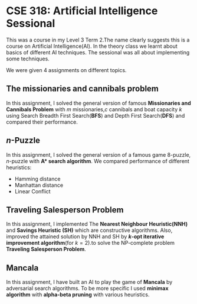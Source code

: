 CSE 318: Artificial Intelligence Sessional
=========================================
This was a course in my Level 3 Term 2.The name clearly suggests this is a course on Artificial Intelligence(AI). In the theory class we learnt about basics of different AI techniques.
The sessional was all about implementing some techniques.

We were given 4 assignments on different topics.

The missionaries and cannibals problem
-----------------------------------------
In this assignment, I solved the general version of famous **Missionaries and Cannibals Problem** with $m$ missionaries,$c$ cannibals and boat capacity $k$ using Search Breadth First Search(**BFS**) and Depth First Search(**DFS**) and compared their performance.

$n$-Puzzle
--------
In this assignment, I solved the general version of a famous game 8-puzzle, $n$-puzzle with **A\* search algorithm**.
We compared performance of different heuristics:
* Hamming distance
* Manhattan distance
* Linear Conflict 

Traveling Salesperson Problem
-----------------------------
In this assignment, I implemented The **Nearest Neighbour Heuristic(NNH)** and **Savings Heuristic (SH)** which are constructive algorithms. Also, improved the attained solution by NNH and SH by **$k$-opt iterative improvement algorithm**(for $k = 2$).to solve the NP-complete problem **Traveling Salesperson Problem**. 

Mancala
-------
In this assignment, I have built an AI to play the game of **Mancala** by adversarial search algorithms.
To be more specific I used **minimax algorithm**
with **alpha-beta pruning** with various heuristics.
